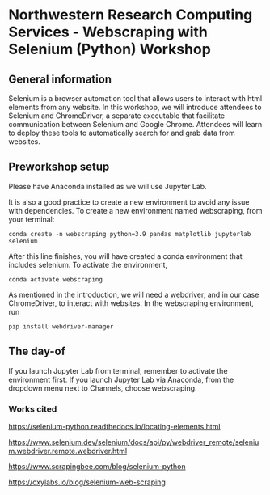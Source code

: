 # Northwestern Research Computing Services - Webscraping with Selenium (Python) Workshop

## General information
Selenium is a browser automation tool that allows users to interact with html elements from any website. In this workshop, we will introduce attendees to Selenium and ChromeDriver, a separate executable that facilitate communication between Selenium and Google Chrome. Attendees will learn to deploy these tools to automatically search for and grab data from websites.

## Preworkshop setup
Please have Anaconda installed as we will use Jupyter Lab. 

It is also a good practice to create a new environment to avoid any issue with dependencies. To create a new environment named webscraping, from your terminal:

```console
conda create -n webscraping python=3.9 pandas matplotlib jupyterlab selenium
```
After this line finishes, you will have created a conda environment that includes selenium. To activate the environment,

```console
conda activate webscraping
```

As mentioned in the introduction, we will need a webdriver, and in our case ChromeDriver, to interact with websites. In the webscraping environment, run

```console
pip install webdriver-manager
```

## The day-of
If you launch Jupyter Lab from terminal, remember to activate the environment first. If you launch Jupyter Lab via Anaconda, from the dropdown menu next to Channels, choose webscraping. 


### Works cited
https://selenium-python.readthedocs.io/locating-elements.html

https://www.selenium.dev/selenium/docs/api/py/webdriver_remote/selenium.webdriver.remote.webdriver.html

https://www.scrapingbee.com/blog/selenium-python

https://oxylabs.io/blog/selenium-web-scraping

